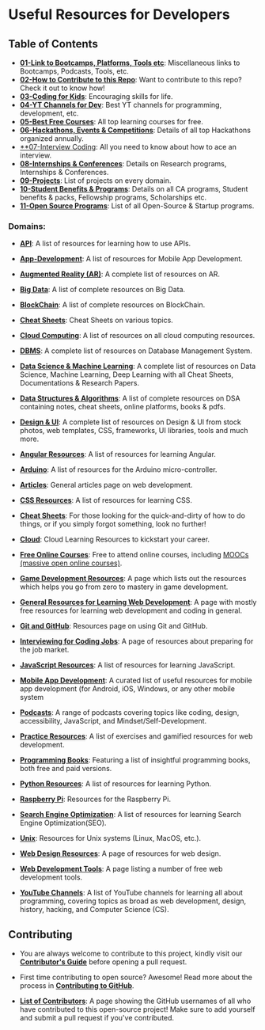 # Useful Resources for Developers

## Table of Contents

- [**01-Link to Bootcamps, Platforms, Tools etc**](https://github.com/Devs-Dungeon/Resources/tree/main/01-Link%20to%20Bootcamps%2C%20Platforms%2C%20Tools%20etc): Miscellaneous links to Bootcamps, Podcasts, Tools, etc.
- [**02-How to Contribute to this Repo**](https://github.com/Devs-Dungeon/Resources/tree/main/02-How%20to%20Contribute%20to%20this%20Repo): Want to contribute to this repo? Check it out to know how!
- [**03-Coding for Kids**](https://github.com/Devs-Dungeon/Resources/blob/main/03-Coding%20for%20Kids/README.md): Encouraging skills for life.
- [**04-YT Channels for Dev**](https://github.com/Devs-Dungeon/Resources/blob/main/04-YT%20Channels%20for%20Dev/README.md): Best YT channels for programming, development, etc.
- [**05-Best Free Courses**](https://github.com/Devs-Dungeon/Resources/tree/main/05-Best%20Free%20Courses): All top learning courses for free.
- [**06-Hackathons, Events & Competitions**](https://github.com/Devs-Dungeon/Resources/tree/main/06-Hackathons%2C%20Events%20%26%20Competitions): Details of all top Hackathons organized annually. 
- [**07-Interview Coding](https://github.com/Devs-Dungeon/Resources/tree/main/07-Interview%20Coding): All you need to know about how to ace an interview.
- [**08-Internships & Conferences**](https://github.com/Devs-Dungeon/Resources/tree/main/08-Internships%20%26%20Conferences): Details on Research programs, Internships & Conferences.
- [**09-Projects**](https://github.com/Devs-Dungeon/Resources/tree/main/09-Projects): List of projects on every domain.
- [**10-Student Benefits & Programs**](https://github.com/Devs-Dungeon/Resources/tree/main/10-Student%20Benefits%20%26%20Programs): Details on all CA programs, Student benefits & packs, Fellowship programs, Scholarships etc.
- [**11-Open Source Programs**](https://github.com/Devs-Dungeon/Resources/tree/main/11-Open%20Source%20Programs): List of all Open-Source & Startup programs.

### Domains:  

- [**API**](https://github.com/Devs-Dungeon/Resources/tree/main/API): A list of resources for learning how to use APIs.

- [**App-Development**](https://github.com/Devs-Dungeon/Resources/tree/main/App-Development): A list of resources for Mobile App Development.

- [**Augmented Reality (AR)**](https://github.com/Devs-Dungeon/Resources/tree/main/Augmented%20Reality%20(AR)): A complete list of resources on AR.

- [**Big Data**](https://github.com/Devs-Dungeon/Resources/tree/main/Big-Data): A list of complete resources on Big Data.

- [**BlockChain**](https://github.com/Devs-Dungeon/Resources/tree/main/BlockChain): A list of complete resources on BlockChain.

- [**Cheat Sheets**](https://github.com/Devs-Dungeon/Resources/tree/main/Cheat%20Sheets): Cheat Sheets on various topics.

- [**Cloud Computing**](https://github.com/Devs-Dungeon/Resources/tree/main/Cloud%20Computing): A list of resources on all cloud computing resources.

- [**DBMS**](https://github.com/Devs-Dungeon/Resources/tree/main/DBMS): A complete list of resources on Database Management System.

- [**Data Science & Machine Learning**](https://github.com/Devs-Dungeon/Resources/tree/main/Data%20Science%20%26%20Machine%20Learning): A complete list of resources on Data Science, Machine Learning, Deep Learning with all Cheat Sheets, Documentations & Research Papers.

- [**Data Structures & Algorithms**](https://github.com/Devs-Dungeon/Resources/tree/main/Data%20Structures%20%26%20Algorithms): A list of complete resources on DSA containing notes, cheat sheets, online platforms, books & pdfs.

- [**Design & UI**](https://github.com/Devs-Dungeon/Resources/tree/main/Design%20%26%20UI): A complete list of resources on Design & UI from stock photos, web templates, CSS, frameworks, UI libraries, tools and much more.

- [**Angular Resources**](Angular.md): A list of resources for learning Angular.

- [**Arduino**](Arduino.md): A list of resources for the Arduino micro-controller.

- [**Articles**](DevelopmentArticles.md): General articles page on web development.

- [**CSS Resources**](CSSResources.md): A list of resources for learning CSS.

- [**Cheat Sheets**](cheatSheets.md): For those looking for the quick-and-dirty of how to do things, or if you simply forgot something, look no further!

- [**Cloud**](Cloud.md): Cloud Learning Resources to kickstart your career.

- [**Free Online Courses**](FreeOnlineCourses.md): Free to attend online courses, including [MOOCs (massive open online courses)](https://en.wikipedia.org/wiki/Massive_open_online_course).

- [**Game Development Resources**](GameDev.md): A page which lists out the resources which helps you go from zero to mastery in game development.

- [**General Resources for Learning Web Development**](generalResources.md): A page with mostly free resources for learning web development and coding in general.

- [**Git and GitHub**](Using_Git_and_GitHub.md): Resources page on using Git and GitHub.

- [**Interviewing for Coding Jobs**](HowtoInterviewforCodeJobs.md): A page of resources about preparing for the job market.

- [**JavaScript Resources**](JavaScript.md): A list of resources for learning JavaScript.

- [**Mobile App Development**](MobileAppDevelopment.md): A curated list of useful resources for mobile app development (for Android, iOS, Windows, or any other mobile system

- [**Podcasts**](Podcasts.md): A range of podcasts covering topics like coding, design, accessibility, JavaScript, and Mindset/Self-Development.

- [**Practice Resources**](PracticeResources.md): A list of exercises and gamified resources for web development.

- [**Programming Books**](Programming_Books.md): Featuring a list of insightful programming books, both free and paid versions.

- [**Python Resources**](Python.md): A list of resources for learning Python.

- [**Raspberry Pi**](RaspberryPi.md): Resources for the Raspberry Pi.

- [**Search Engine Optimization**](SearchEngineOptimization.md): A list of resources for learning Search Engine Optimization(SEO).

- [**Unix**](Unix.md): Resources for Unix systems (Linux, MacOS, etc.).

- [**Web Design Resources**](WebDesignResources.md): A page of resources for web design.

- [**Web Development Tools**](WebDevTools.md): A page listing a number of free web development tools.

- [**YouTube Channels**](YouTubeChannels.md): A list of YouTube channels for learning all about programming, covering topics as broad as web development, design, history, hacking, and Computer Science (CS).

## Contributing

- You are always welcome to contribute to this project, kindly visit our [**Contributor's Guide**](https://github.com/zero-to-mastery/resources/blob/master/CONTRIBUTING.md) before opening a pull request.

- First time contributing to open source? Awesome! Read more about the process in [**Contributing to GitHub**](https://github.com/zero-to-mastery/resources/blob/master/Contributing_to_GitHub.md).

- [**List of Contributors**](CONTRIBUTORS.md): A page showing the GitHub usernames of all who have contributed to this open-source project! Make sure to add yourself and submit a pull request if you've contributed.

